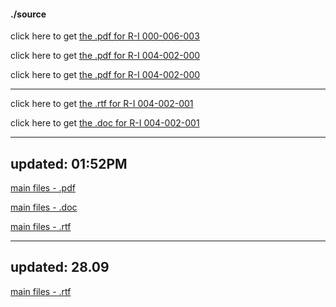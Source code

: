 #### ./source

click here to get [the .pdf for R-I 000-006-003](./R1_6_003.pdf)



click here to get [the .pdf for R-I 004-002-000](./R1_4_2.pdf)



click here to get [the .pdf for R-I 004-002-000](./R1_4_3.pdf)
  
  
---


click here to get [the .rtf for R-I 004-002-001](./R1_4_2.rtf)


click here to get [the .doc for R-I 004-002-001](./R1_4_3.doc)


---

## updated: 01:52PM

[main files - .pdf](./r1_5_1.pdf)


[main files - .doc](./r1_5_1.doc)


[main files - .rtf](./r1_5_1.rtf)


---



## updated: 28.09


[main files - .rtf](./123.rtf)
